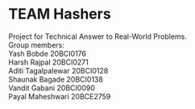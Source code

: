 # TEAM Hashers

Project for Technical Answer to Real-World Problems.    
Group members:    
Yash Bobde 20BCI0176   
Harsh Rajpal 20BCI0271   
Aditi Tagalpalewar 20BCI0128      
Shaunak Bagade 20BCI0138       
Vandit Gabani 20BCI0090    
Payal Maheshwari 20BCE2759    
